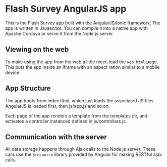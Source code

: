 # Flash Survey AngularJS app

This is the Flash Survey app built with the AngularJS/Ionic framework. The 
app is written in Javascript. You can compile it into a native app with Apache
Cordova or serve it from the Node.js server.

## Viewing on the web

To make using the app from the web a little nicer, load the `web.html` page. This
puts the app inside an iframe with an aspect ration similar to a mobile device.

## App Structure

The app boots from index.html, which just loads the associated JS files. AngularJS
is loaded first, then js/app.js and so on. 

Each page of the app renders a template from the templates dir, and activates
a controller instanced defined in js/controllers.js.

## Communication with the server

All data storage happens through Ajax calls to the Node.js server. These calls use
the `$resource` library provided by Angular for making RESTful ajax calls.

